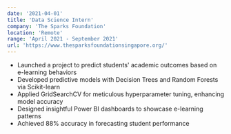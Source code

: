 ```yaml
---
date: '2021-04-01'
title: 'Data Science Intern'
company: 'The Sparks Foundation'
location: 'Remote'
range: 'April 2021 - September 2021'
url: 'https://www.thesparksfoundationsingapore.org/'
---
```


- Launched a project to predict students' academic outcomes based on e-learning behaviors
- Developed predictive models with Decision Trees and Random Forests via Scikit-learn
- Applied GridSearchCV for meticulous hyperparameter tuning, enhancing model accuracy
- Designed insightful Power BI dashboards to showcase e-learning patterns
- Achieved 88% accuracy in forecasting student performance